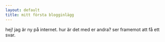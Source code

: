 ```yaml
---
layout: default
title: mitt första blogginlägg
---
```

hej!
jag är ny på internet. hur är det med er andra? ser framemot att få ett svar.